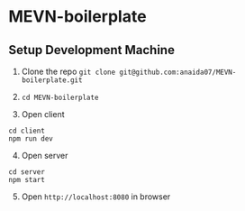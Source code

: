 # MEVN-boilerplate

## Setup Development Machine
1. Clone the repo `git clone git@github.com:anaida07/MEVN-boilerplate.git`

2. `cd MEVN-boilerplate`

3. Open client
```
cd client
npm run dev
```

4. Open server
```
cd server
npm start
```

5. Open `http://localhost:8080` in browser